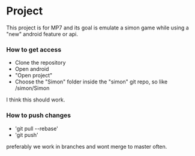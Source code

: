 # Project

This project is for MP7 and its goal is emulate a simon game while using a "new" android feature or api.

### How to get access

* Clone the repository
* Open android
* "Open project"
* Choose the "Simon" folder inside the "simon" git repo, so like /simon/Simon

I think this should work.

### How to push changes

* 'git pull --rebase'
* 'git push'

preferably we work in branches and wont merge to master often.
